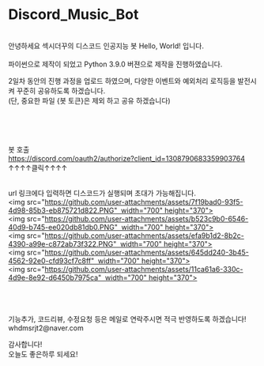 # Discord_Music_Bot
<br/>
안녕하세요 섹시더꾸의 디스코드 인공지능 봇 Hello, World! 입니다.

<br/>
<br/>
파이썬으로 제작이 되었고 Python 3.9.0 버젼으로 제작을 진행하였습니다.

2일차 동안의 진행 과정을 업로드 하였으며, 다양한 이벤트와 예외처리 로직등을 발전시켜 꾸준히 공유하도록 하겠습니다.
<br/>(단, 중요한 파일 {봇 토큰}은 제외 하고 공유 하겠습니다)

<br/>
<br/>
<br/>

봇 호출 
<br/>https://discord.com/oauth2/authorize?client_id=1308790683359903764
<br/>                     ↑↑↑↑클릭↑↑↑↑

<br/>url 링크에다 입력하면 디스코드가 실행되며 초대가 가능해집니다.
<img src="https://github.com/user-attachments/assets/7f19bad0-93f5-4d98-85b3-eb875721d822.PNG"  width="700" height="370">
<br/>
<img src="https://github.com/user-attachments/assets/b523c9b0-6546-40d9-b745-ee020db81db0.PNG"  width="700" height="370">
<br/>
<img src="https://github.com/user-attachments/assets/efa9b1d2-8b2c-4390-a99e-c872ab73f322.PNG"  width="700" height="370">
<br/>
<img src="https://github.com/user-attachments/assets/645dd240-3b45-4562-92e0-cfd93cf7c8ff"  width="700" height="370">
<br/>
<img src="https://github.com/user-attachments/assets/11ca61a6-330c-4d9e-8e92-d6450b7975ca"  width="700" height="370">

<br/>
<br/>
<br/>
기능추가, 코드리뷰, 수정요청 등은 메일로 연락주시면 적극 반영하도록 하겠습니다!
<br/>whdmsrjt2@naver.com

감사합니다!
<br/>오늘도 좋은하루 되세요!
